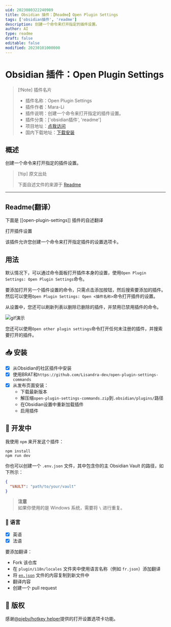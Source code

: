 ```yaml
---
uid: 2023080322240989
title: Obsidian 插件：【Readme】Open Plugin Settings
tags: ['obsidian插件', 'readme']
description: 创建一个命令来打开指定的插件设置。
author: AI
type: readme
draft: false
editable: false
modified: 20230101000000
---
```


# Obsidian 插件：Open Plugin Settings

> [!Note] 插件名片
> - 插件名称：Open Plugin Settings
> - 插件作者：Mara-Li
> - 插件说明：创建一个命令来打开指定的插件设置。
> - 插件分类：['obsidian插件', 'readme']
> - 项目地址：[点我访问](https://github.com/lisandra-dev/open-plugin-settings-commands)
> - 国内下载地址：[下载安装](https://pkmer.cn/products/plugin/pluginMarket/?open-plugin-settings)

## 概述

创建一个命令来打开指定的插件设置。



> [!tip] 原文出处
> 
>下面自述文件的来源于 [Readme](https://ghproxy.net/https://raw.githubusercontent.com/Lisandra-dev/open-plugin-settings-commands/master/README.md)
> 

---

## Readme(翻译）

下面是 [[open-plugin-settings]] 插件的自述翻译


打开插件设置

该插件允许您创建一个命令来打开指定插件的设置选项卡。

## 用法

默认情况下，可以通过命令面板打开插件本身的设置，使用`Open Plugin Settings: Open Plugin Settings`命令。

要添加打开另一个插件设置的命令，只需点击添加按钮，然后搜索要添加的插件。
然后可以使用`Open Plugin Settings: Open <插件名称>`命令打开插件的设置。

从设置中，您还可以刷新列表以删除已删除的插件，并禁用已禁用插件的命令。

![gif演示](https://user-images.githubusercontent.com/30244939/234854311-7da05061-2646-43c0-bd42-38fa50121d13.gif)

您还可以使用`Open other plugin settings`命令打开任何未注册的插件，并搜索要打开的插件。

## 📥 安装

- [x] 从Obsidian的社区插件中安装
- [x] 使用BRAT和`https://github.com/Lisandra-dev/open-plugin-settings-commands`
- [x] 从发布页面安装：
  - 下载最新版本
  - 解压缩`open-plugin-settings-commands.zip`到`.obsidian/plugins/`路径
  - 在Obsidian设置中重新加载插件
  - 启用插件

## 🤖 开发中
我使用 `npm` 来开发这个插件：
```
npm install
npm run dev
```

你也可以创建一个 `.env.json` 文件，其中包含你的主 Obsidian Vault 的路径，如下所示：
```json
{
  "VAULT": "path/to/your/vault"
}
```

> **注意**   
> 如果你使用的是 Windows 系统，需要将 `\` 进行重复。

### 🎼 语言

- [x] 英语
- [x] 法语

要添加翻译：
- Fork 该仓库
- 在 `plugin/i18n/locales` 文件夹中使用语言名称（例如 `fr.json`）添加翻译
- 将 [`en.json`](./src/i18n/locales/en.json) 文件的内容复制到新文件中
- 翻译内容
- 创建一个 pull request

## 📜 版权

感谢[@pjeby/hotkey helper](https://github.com/pjeby/hotkey-helper)提供的打开设置选项卡功能。






